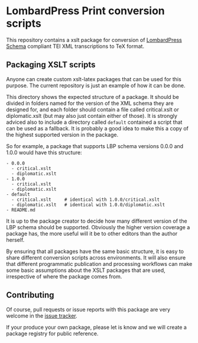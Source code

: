# LombardPress Print conversion scripts

This repository contains a xslt package for conversion
of [LombardPress Schema](http://lombardpress.org/schema/docs/) compliant TEI XML
transcriptions to TeX format. 

## Packaging XSLT scripts

Anyone can create custom xslt-latex packages that can be used for this purpose.
The current repository is just an example of how it can be done.

This directory shows the expected structure of a package. It should be divided
in folders named for the version of the XML schema they are designed for, and
each folder should contain a file called critical.xslt or diplomatic.xslt (but
may also just contain either of those). It is strongly adviced also to include a
directory called `default` contained a script that can be used as a fallback. It
is probably a good idea to make this a copy of the highest supported version in
the package.

So for example, a package that supports LBP schema versions 0.0.0 and 1.0.0
would have this structure:
``` 
- 0.0.0
  - critical.xslt
  - diplomatic.xslt
- 1.0.0
  - critical.xslt
  - diplomatic.xslt
- default
  - critical.xslt     # identical with 1.0.0/critical.xslt
  - diplomatic.xslt   # identical with 1.0.0/diplomatic.xslt
- README.md
```

It is up to the package creator to decide how many different version of the LBP
schema should be supported. Obviously the higher version coverage a package has,
the more useful will it be to other editors than the author herself.

By ensuring that all packages have the same basic structure, it is easy to share
different conversion scripts across environments. It will also ensure that
different programmatic publication and processing workflows can make some basic
assumptions about the XSLT packages that are used, irrespective of where the
package comes from. 

## Contributing

Of course, pull requests or issue reports with this package are very welcome in
the [issue tracker](https://github.com/stenskjaer/lbp-print-xslt/issues).

If your produce your own package, please let is know and we will create a
package registry for public reference.
